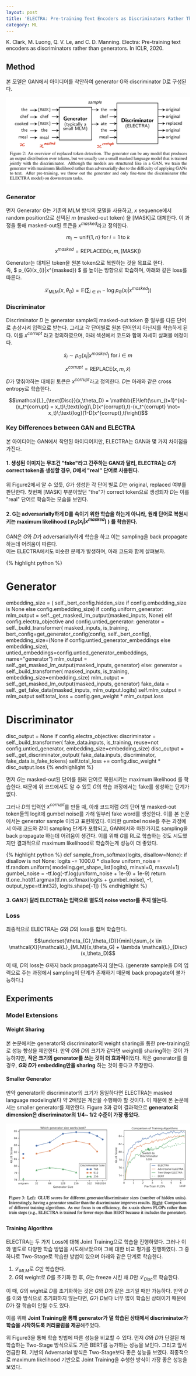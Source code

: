 ```yaml
---
layout: post
title: 'ELECTRA: Pre-training Text Encoders as Discriminators Rather Than Generators'
category: ML
---
```


<p class="cite">
K. Clark, M. Luong, Q. V. Le, and C. D. Manning. Electra: Pre-training text encoders as discriminators rather than generators. In ICLR, 2020.
</p>

## Method

본 모델은 GAN에서 아이디어를 착안하여 generator G와 discriminator D로 구성된다. 

![/public/img/electra/figure2.jpeg](/public/img/electra/figure2.jpeg)

### Generator

먼저 Generator $G$는 기존의 MLM 방식의 모델을 사용하고, $x$ sequence에서 random position으로 선택된 $m$ (masked-out token) 을 [MASK]로 대체한다.  이 과정을 통해 masked-out된 토큰을 $x^{masked}$라고 정의한다.

$$ m_{i} \sim \text{unif}\{1,n\}\;\text{for}\;i=1\;\text{to}\;k $$

$$ x^{masked} = \text{REPLACED}(x,m,\text{[MASK]}) $$

Generator는 대체된 token을 원본 token으로 복원하는 것을 목표로 한다.  
즉, $ p_{G}(x_{i}|x^{masked}) $ 를 높이는 방향으로 학습하며, 아래와 같은 loss를 따른다.

$$\mathcal{L}_{\text{MLM}}(x, \theta_G) = \mathbb{E}\left(\sum_{i \in m}-\text{log}\;p_G(x_i|x^{masked})\right)$$

### Discriminator

Discriminator $D$ 는 generator sample의 masked-out token 중 일부를 다른 단어로 손상시켜 입력으로 받는다. 그리고 각 단어별로 원본 단어인지 아닌지를 학습하게 된다. 이를 $x^{corrupt}$ 라고 정의하였으며, 아래 섹션에서 코드와 함께 자세히 살펴볼 예정이다.

$$ \tilde{x}_{i} \sim p_{G}(x_{i}|x^{masked})\;\text{for}\;i \in m $$

$$ x^{corrupt} = \text{REPLACE}(x,m,\tilde{x}) $$

$D$가 맞춰야하는 대체된 토큰은 $x^{corrupt}$라고 정의한다. $D$는 아래와 같은 cross entropy로 학습한다.

$$\mathcal{L}_{\text{Disc}}(x,\theta_D) = \mathbb{E}\left(\sum_{t=1}^{n}-(x_t^{corrupt} = x_t)\;\text{log}\,D(x^{corrupt},t)-(x_t^{corrupt} \not= x_t)\;\text{log}(1-D(x^{corrupt},t)\right)$$

### Key Differences between GAN and ELECTRA

본 아이디어는 GAN에서 착안된 아이디어지만, ELECTRA는 GAN과 몇 가지 차이점을 가진다.

#### 1. 생성된 이미지는 무조건 "fake"라고 간주하는 GAN과 달리, ELECTRA는 $G$가 correct token을 생성할 경우, $D$에서 "real" 단어로 사용된다.

위 Figure2에서 알 수 있듯, $G$가 생성한 각 단어 별로 $D$는 original, replaced 여부를 판단한다. 첫번째 [MASK] 부분이었던 "the"가 correct token으로 생성되자 $D$는 이를 "real" 단어로 학습하는 모습을 보인다.

#### 2. G는 adversarially하게 D를 속이기 위한 학습을 하는게 아니라, 원래 단어로 복원시키는 maximum likelihood ( $p_{G}(x_{i}|x^{masked})$ ) 를 학습한다.

GAN은 $G$와 $D$가 adversarially하게 학습을 하고 이는 sampling을 back propagate 하는데 어려움이 따른다.  
이는 ELECTRA에서도 비슷한 문제가 발생하며, 아래 코드와 함께 살펴보자. 

{% highlight python %}
# Generator
embedding_size = (
    self._bert_config.hidden_size if config.embedding_size is None else
    config.embedding_size)
if config.uniform_generator:
  mlm_output = self._get_masked_lm_output(masked_inputs, None)
elif config.electra_objective and config.untied_generator:
  generator = self._build_transformer(
      masked_inputs, is_training,
      bert_config=get_generator_config(config, self._bert_config),
      embedding_size=(None if config.untied_generator_embeddings
                      else embedding_size),
      untied_embeddings=config.untied_generator_embeddings,
      name="generator")
  mlm_output = self._get_masked_lm_output(masked_inputs, generator)
else:
  generator = self._build_transformer(
      masked_inputs, is_training, embedding_size=embedding_size)
  mlm_output = self._get_masked_lm_output(masked_inputs, generator)
fake_data = self._get_fake_data(masked_inputs, mlm_output.logits)
self.mlm_output = mlm_output
self.total_loss = config.gen_weight * mlm_output.loss

# Discriminator
disc_output = None
if config.electra_objective:
  discriminator = self._build_transformer(
      fake_data.inputs, is_training, reuse=not config.untied_generator,
      embedding_size=embedding_size)
  disc_output = self._get_discriminator_output(
      fake_data.inputs, discriminator, fake_data.is_fake_tokens)
  self.total_loss += config.disc_weight * disc_output.loss
{% endhighlight %}

먼저 $G$는 masked-out된 단어를 원래 단어로 복원시키는 maximum likelihood 를 학습한다. 때문에 위 코드에서도 알 수 있듯 $G$의 학습 과정에서는 fake를 생성하는 단계가 없다.  

그러나 $D$의 입력인 $x^{corrupt}$를 만들 때, 아래 코드처럼 $G$의 단어 별 masked-out token들의 logit에 gumbel noise를 가해 일부러 fake word를 생성한다. 이를 본 논문에서는 generator sample 이라고 표현하였다. 이러한 gumbel nosie를 주는 과정에서 아래 코드와 같이 sampling 단계가 포함되고, GAN에서와 마찬가지로 sampling을 back propagate 하는데 어려움이 생긴다. 이를 위해 $G$를 RL로 학습하는 것도 시도했지만 결과적으로 maximum likelihood로 학습하는게 성능이 더 좋았다. 

{% highlight python %}
def sample_from_softmax(logits, disallow=None):
  if disallow is not None:
    logits -= 1000.0 * disallow
  uniform_noise = tf.random.uniform(
      modeling.get_shape_list(logits), minval=0, maxval=1)
  gumbel_noise = -tf.log(-tf.log(uniform_noise + 1e-9) + 1e-9)
  return tf.one_hot(tf.argmax(tf.nn.softmax(logits + gumbel_noise), -1,
                              output_type=tf.int32), logits.shape[-1])
{% endhighlight %}

#### 3. GAN가 달리 ELECTRA는 입력으로 별도의 noise vector를 주지 않는다.

### Loss

최종적으로 ELECTRA는 $G$와 $D$의 loss를 합쳐 학습한다.

$$\underset{\theta_{G},\theta_{D}}{min}\;\sum_{x \in \mathcal{X}}\mathcal{L}_{MLM}(x,\theta_G) + \lambda \mathcal{L}_{Disc}(x,\theta_D)$$

이 때, $D$의 loss는 $G$까지 back propagate하지 않는다. (generate sample을 D의 입력으로 주는 과정에서 sampling이 단계가 존재하기 때문에 back propagate이 불가능하다.)

## Experiments

### Model Extensions

#### Weight Sharing

본 논문에서는 generator와 discriminator의 weight sharing을 통한 pre-training으로 성능 향상을 제안한다. 만약 $G$와 $D$의 크기가 같다면 weight를 sharing하는 것이 가능하지만, **작은 크기의 generator를 쓰는 것이 더 효과적**이었다. 작은 generator를 쓸 경우, **$G$와 $D$가 embedding만을 sharing** 하는 것이 좋다고 주장한다.

#### Smaller Generator

만약 generator와 discriminator의 크기가 동일하다면 ELECTRA는 masked language modeling보다 약 2배많은 계산을 수행해야 할 것이다. 이 때문에 본 논문에서는 smaller generator를 제안한다. Figure 3과 같이 결과적으로 **generator의 dimension은 discriminator의 1/4~ 1/2 수준이 가장 좋았다.**

![/public/img/electra/figure3.png](/public/img/electra/figure3.png)

#### Training Algorithm

ELECTRA는 두 가지 Loss에 대해 Joint Training으로 학습을 진행하였다. 그러나 이와 별도로 다양한 학습 방법을 시도해보았으며 그에 대한 비교 평가를 진행하였다. 그 중 하나로 Two-Stage로 학습한 방법이 있으며 아래와 같은 단계로 학습한다.

1. $\mathcal{L}_{MLM}$로 $G$만 학습한다.
2. $G$의 weight로 $D$를 초기화 한 후, $G$는 freeze 시킨 채 $D$만 $\mathcal{L}_{Disc}$로 학습한다.

이 때, $G$의 wight로 $D$를 초기화하는 것은 $G$와 $D$가 같은 크기일 때만 가능하다. 만약 $D$를 이와 방식으로 초기화하지 않는다면, $G$가 $D$보다 너무 많이 학습된 상태이기 때문에 $D$가 잘 학습이 안될 수도 있다.

이를 위해 **Joint Training을 통해 generator가 덜 학습된 상태에서 discriminator가 학습을 시작하도록 커리큘럼을 제공**해주었다.

위 Figure3을 통해 학습 방법에 따른 성능을 비교할 수 있다. 먼저 $G$와 $D$가 단절된 채 학습하는 Two-Stage 방식으로도 기존 BERT를 능가하는 성능을 보인다. 그리고 앞서 언급한 RL 기반의 Adversarial 방식은 Two-Stage보다 좋은 성능을 보였다. 최종적으로 maximum likelihood 기반으로 Joint Training을 수행한 방식이 가장 좋은 성능을 보였다.